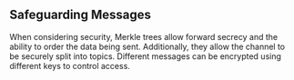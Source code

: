 ## Safeguarding Messages

When considering security, Merkle trees allow forward secrecy and the ability to order the data being sent.  Additionally, they allow the channel to be securely split into topics.  Different messages can be encrypted using different keys to control access. 
